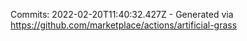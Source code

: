 Commits: 2022-02-20T11:40:32.427Z - Generated via https://github.com/marketplace/actions/artificial-grass
<br>
